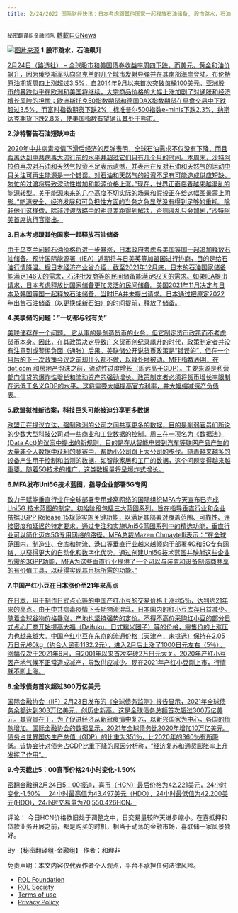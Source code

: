 ```yaml
---
title: 2/24/2022 国际财经快讯：日本考虑跟其他国家一起释放石油储备, 股市跳水，石油飙升
---
```

`秘密翻译组金融团队` [轉載自GNews](https://gnews.org/zh-hans/2057913/)

![](https://assets.gnews.org/wp-content/uploads/2022/02/20220224-1.jpg)[图片来源](https://seekingalpha.com/article/4208695-how-high-can-oil-prices-rise)
**1.股市跳水，石油飙升**

[2月24日（路透社） – 全球股市和美国债券收益率周四下跌，而美元，黄金和油价飙升，因为俄罗斯军队向乌克兰的几个城市发射导弹并在其南部海岸登陆。布伦特原油期货周四上涨超过3.5%，自2014年9月以来首次突破每桶100美元。亚洲股市的暴跌似乎在欧洲和美国将继续，大宗商品价格的大幅上涨加剧了对通胀和经济增长风险的担忧；欧洲斯托克50指数期货和德国DAX指数期货在早盘交易中下跌超过3.5%，而富时指数期货下跌2%；标准普尔500指数e-minis下跌2.3%，纳斯达克期货下跌2.8%，使美国指数有望确认其处于熊市。](https://www.reuters.com/markets/europe/global-markets-wrapup-1pix-2022-02-24/)

**2.沙特警告石油短缺冲击**

[2020年中共病毒疫情下滑后经济的反弹表明，全球石油需求不仅没有下降，而且距离达到中共病毒大流行前的水平并超过它们只有几个月的时间。本周末，沙特阿拉伯再次对石油和天然气投资不足表示遗憾，并表示在反对石油和天然气的运动中只关注可再生能源是一个错误。对石油和天然气的投资不足有可能造成供应短缺，匆忙的过渡将导致波动性增加和能源价格上涨。”现在，世界正面临着越来越混乱的能源转型。关于能源未来的几个高度不切实际的场景和假设正在给这幅图景蒙上阴影。”能源安全、经济发展和可负担性方面的当务之急显然没有得到足够的重视。除非他们这样做，除非过渡战略中的明显差距得到解决，否则混乱只会加剧，”沙特阿美首席执行官指出。](https://www.zerohedge.com/markets/saudis-warn-oil-shortage-shock-blame-net-zero-underinvestment)

**3.日本考虑跟其他国家一起释放石油储备**

[由于乌克兰问题石油价格将进一步暴涨，日本政府考虑与美国等国一起追加释放石油储备。预计国际能源署（IEA）近期将与日美英等加盟国进行协商，目的是给石油行情降温。据日本经济产业省介绍，截至2021年12月底，日本的石油国家储备能满足146天的需求，石油批发商等的民间储备能满足92天的需求。如果IEA提出请求，日本考虑释放比国家储备更加灵活的民间储备。美国2021年11月决定与日本及韩国等国一起释放石油储备，当时IEA并未提出请求。日本通过把原定2022年出售石油储备（以更换成新石油）的时间提前，释放了储备。](https://cn.nikkei.com/politicsaeconomy/commodity/47743-2022-02-24-13-47-05.html)

**4.美联储的问题：”一切都与钱有关”**

[美联储存在一个问题。 它从事的是创造货币的业务，但它制定货币政策而不考虑货币本身。因此，在其政策决定导致广义货币创纪录飙升的时代，政策制定者并没有注意到或警惕负面（通胀）后果。美联储公开说货币政策是”错误的”，但在一个月后的下一次政策会议之前却什么都不做，以致处境被动。MFF指数表明，在 dot.com 和房地产泡沫之前，流动性过度增长（即远高于GDP）。主要来源是私营部门信贷的爆炸性增长和流动资产的强劲增长。政策制定者必须将货币增长率限制在远低于名义GDP的水平。这将需要大幅提高官方利率，并大幅缩减资产负债表。](https://www.zerohedge.com/markets/feds-problem-its-all-about-money)

**5.欧盟拟推新法案，科技巨头可能被迫分享更多数据**

[欧盟正在提议立法，强制欧洲的公司之间共享更多的数据，目的是削弱官员们所说的少数大型科技公司对一些商业和工业数据的控制。周三在一项名为《数据法》(Data Act)的议案中提出的新规则，目的是在从智能电器到汽车等联网产品产生的大量非个人数据中获利的竞赛中，帮助小公司跟上大公司的步伐。随着越来越多的设备产生用于控制和监测的数据，如智能家居和工厂的数据，这个问题变得越来越重要。随着5G技术的推广，这类数据量将呈爆炸式增长。](https://cn.wsj.com/articles/%E6%AC%A7%E7%9B%9F%E6%8B%9F%E6%8E%A8%E6%96%B0%E6%B3%95%E6%A1%88-%E7%A7%91%E6%8A%80%E5%B7%A8%E5%A4%B4%E5%8F%AF%E8%83%BD%E8%A2%AB%E8%BF%AB%E5%88%86%E4%BA%AB%E6%9B%B4%E5%A4%9A%E6%95%B0%E6%8D%AE-11645658436)

**6.MFA发布Uni5G技术蓝图，指导企业部署5G专网**

[致力于赋能垂直行业在全球部署专用蜂窝网络的国际组织MFA今天宣布已完成Uni5G 技术蓝图的制定。初始阶段包括三大蓝图系列，旨在指导垂直行业和企业依据3GPP Release 15规范实施关键功能，以满足其部署对覆盖范围、可靠性、连接密度和延迟的特定要求。通过专注和实施Uni5G蓝图系列中的精选功能，垂直行业可以简化迈向5G专用网络的路径。MFA总裁Mazen Chmaytelli表示：“在全球范围内，制造业、仓库和物流、港口等垂直行业越来越倾向于部署4G和5G专有网络，以获得更大的自动化和数字化优势。通过创建Uni5G技术蓝图并映射这些企业所需的3GPP功能，MFA为这些垂直行业提供了一个可以与装置和设备制造商共享的有价值工具，以获得实现其目标所需的功能。”](http://www.businesswirechina.com/zh/news/49688.html)

**7.中国产红小豆在日本涨价至21年来高点**

[在日本，用于制作日式点心等的中国产红小豆的交易价格上涨约5％，达到约21年来的高点。由于中共病毒疫情下长期物流混乱，日本国内的红小豆库存日益减少。随着全球谷物价格暴涨，产地也坚持强势的定价。不得不高价采购红小豆的部分日式点心厂商开始提高大福（Daifuku，日式糯米团子）等的价格，零售价的上涨压力也越来越大。中国产红小豆在东京的流通价格（天津产，未挑选）保持在2.05万日元/60kg（约合人民币1132.2元），进入2月后上涨了1000日元左右（5％）。涨幅仅次于2021年6月，自2001年以来首次突破2万日元大关。2020年产红小豆因产地气候不正常造成减产，导致供应减少。现在2021年产红小豆刚上市，行情就不断上涨。](https://cn.nikkei.com/industry/agriculture/47715-2022-02-24-04-59-56.html)

**8.全球债务首次超过300万亿美元**

[国际金融协会（IIF）2月23日发布的《全球债务监测》报告显示，2021年全球债务余额达到303万亿美元，创历史新高。这是全球债务总额首次超过300万亿美元。其背景在于，为了促进经济从新冠疫情中复苏，以新兴国家为中心，各国的借款增加。国际金融协会的数据显示，2021年全球债务比2020年增加10万亿美元。债务占世界国内生产总值（GDP）的比重为351％，比2020年的360％有所降低。该协会针对债务占GDP比重下降的原因分析称，“经济复苏和通货膨胀率上升发挥了作用”。](https://cn.nikkei.com/politicsaeconomy/epolitics/47731-2022-02-24-08-55-10.html)

**9.今天截止5：00喜币价格24小时变化-1.50%**

[密翻金融组2月24日5：00报道，喜币（HCN）最后价格为42.221美元，24小时变化-1.50%， 24小时最高值为43.497美元（HDO），24小时最低值为42.200美元(HDO)，24小时交易量为70,550.426HCN。](https://himalaya.exchange/trading?coinpair=HCN/HDO)

评论： 今日HCN价格依旧处于调整之中，日交易量较昨天进步缩小。在喜抵押和贷款业务开展之前，都是购买的时机，相当于动荡的金融市场，喜联储一家风景独好。

By 【秘密翻译组-金融组】
作者：和理非

 

免责声明：本文内容仅代表作者个人观点，平台不承担任何法律风险。

- [ROL Foundation](https://rolfoundation.org/)
- [ROL Society](https://rolsociety.org/)
- [Terms of use](https://gnews.org/terms-of-use-3/)
- [Privacy Policy](https://gnews.org/privacy-policy/)
